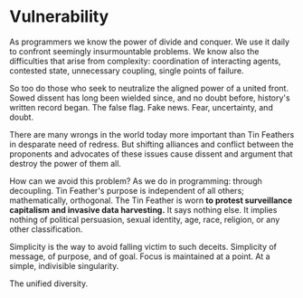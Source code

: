 # Vulnerability

As programmers we know the power of divide and conquer. We use it daily to
confront seemingly insurmountable problems. We know also the difficulties
that arise from complexity: coordination of interacting agents, contested
state, unnecessary coupling, single points of failure.


So too do those who seek to neutralize the aligned power of a united front.
Sowed dissent has long been wielded since, and no doubt before, history's
written record began. The false flag. Fake news. Fear, uncertainty, and doubt.


There are many wrongs in the world today more important than Tin Feathers
in desparate need of redress. But shifting alliances and conflict
between the proponents and advocates of these issues cause dissent
and argument that destroy the power of them all.


How can we avoid this problem? As we do in programming: through decoupling.
Tin Feather's purpose is independent of all others; mathematically,
orthogonal. The Tin Feather is worn __to protest surveillance capitalism and invasive
data harvesting.__ It says nothing else. It implies nothing of political persuasion,
sexual identity, age, race, religion, or any other classification.


Simplicity is the way to avoid falling victim to such deceits. Simplicity
of message, of purpose, and of goal. Focus is maintained at a point. At a
simple, indivisible singularity.


The unified diversity.

